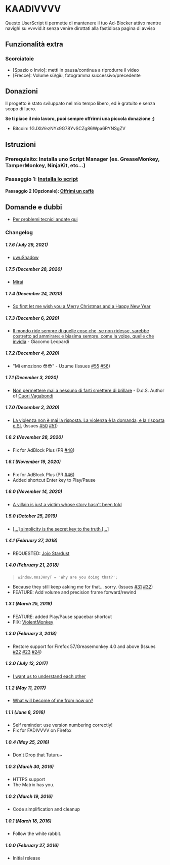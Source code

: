# KAADIVVVV
Questo UserScript ti permette di mantenere il tuo Ad-Blocker attivo mentre navighi su vvvvid.it senza venire dirottati alla fastidiosa pagina di avviso

## Funzionalità extra
### Scorciatoie
* [Spazio o Invio]: metti in pausa/continua a riprodurre il video
* [Frecce]: Volume sù/giù, fotogramma successivo/precedente

## Donazioni
Il progetto è stato sviluppato nel mio tempo libero, ed è gratuito e senza scopo di lucro.

**Se ti piace il mio lavoro, puoi sempre offrirmi una piccola donazione ;)**

* Bitcoin: 1GJXbYezNYx9G78YvSCZg86Wpa6RYNSgZV

## Istruzioni
### Prerequisito: Installa uno Script Manager (es. GreaseMonkey, TamperMonkey, NinjaKit, etc...)
### Passaggio 1: [Installa lo script](https://openuserjs.org/install/Robotex/KAADIVVVV_-_vvvvid.it_Anti-Adblock_Killer.min.user.js)
#### Passaggio 2 (Opzionale): [Offrimi un caffé](https://github.com/Robotex/KAADIVVVV/blob/master/README.md#donazioni)

## Domande e dubbi
* [Per problemi tecnici andate qui](https://github.com/Robotex/KAADIVVVV/issues)

### Changelog
##### 1.7.6 (July 29, 2021)
>
* [uwuShadow](https://github.com/Robotex/KAADIVVVV/issues/63)

##### 1.7.5 (December 28, 2020)
>
* [Mirai](https://github.com/Robotex/KAADIVVVV/issues/61)

##### 1.7.4 (December 24, 2020)
>
* [So first let me wish you a Merry Christmas and a Happy New Year](https://github.com/Robotex/KAADIVVVV/issues/59)

##### 1.7.3 (December 6, 2020)
>
* [Il mondo ride sempre di quelle cose che, se non ridesse, sarebbe costretto ad ammirare; e biasima sempre, come la volpe, quelle che invidia](https://github.com/Robotex/KAADIVVVV/issues/57) - Giacomo Leopardi

##### 1.7.2 (December 4, 2020)
>
* "Mi emoziono 😳😳" - Uzume (Issues [#55](https://github.com/Robotex/KAADIVVVV/issues/55) [#56](https://github.com/Robotex/KAADIVVVV/issues/56))

##### 1.7.1 (December 3, 2020)
>
* [Non permettere mai a nessuno di farti smettere di brillare](https://github.com/Robotex/KAADIVVVV/issues/53) - D.d.S. Author of [Cuori Vagabondi](https://cuorivagabondi.contactin.bio/)

##### 1.7.0 (December 2, 2020)
>
* [La violenza non è mai la risposta. La violenza è la domanda, e la risposta è SÌ.](https://github.com/Robotex/KAADIVVVV/issues/51) (Issues [#50](https://github.com/Robotex/KAADIVVVV/issues/50) [#51](https://github.com/Robotex/KAADIVVVV/issues/51))

##### 1.6.2 (November 28, 2020)
>
* Fix for AdBlock Plus (PR [#48](https://github.com/Robotex/KAADIVVVV/pull/48))

##### 1.6.1 (November 19, 2020)
>
* Fix for AdBlock Plus (PR [#46](https://github.com/Robotex/KAADIVVVV/pull/46))
* Added shortcut Enter key to Play/Pause 

##### 1.6.0 (November 14, 2020)
>
* [A villain is just a victim whose story hasn't been told](https://github.com/Robotex/KAADIVVVV/issues/40)

##### 1.5.0 (October 25, 2019)
>
* [[...] simplicity is the secret key to the truth [...]](https://github.com/Robotex/KAADIVVVV/issues/37)

##### 1.4.1 (February 27, 2018)
>
* REQUESTED: [Jojo Stardust](https://greasyfork.org/it/forum/discussion/53105/richiesta-non-indispensabile)

##### 1.4.0 (February 21, 2018)
>
> `window.mnsJHnyT = 'Why are you doing that?';` 
* Because they still keep asking me for that... sorry. (Issues [#31](https://github.com/Robotex/KAADIVVVV/issues/31) [#32](https://github.com/Robotex/KAADIVVVV/issues/32))
* FEATURE: Add volume and precision frame forward/rewind

##### 1.3.1 (March 25, 2018)
>
* FEATURE: added Play/Pause spacebar shortcut
* FIX: [ViolentMonkey](https://github.com/Robotex/KAADIVVVV/issues/27)

##### 1.3.0 (February 3, 2018)
>
* Restore support for Firefox 57/Greasemonkey 4.0 and above (Issues [#22](https://github.com/Robotex/KAADIVVVV/issues/22) [#23](https://github.com/Robotex/KAADIVVVV/issues/23) [#24](https://github.com/Robotex/KAADIVVVV/issues/24))

##### 1.2.0 (July 12, 2017)
>
* [I want us to understand each other](https://github.com/Robotex/KAADIVVVV/issues/16)

##### 1.1.2 (May 11, 2017)
>
* [What will become of me from now on?](https://github.com/Robotex/KAADIVVVV/issues/14)

##### 1.1.1 (June 6, 2016)
>
* Self reminder: use version numbering correctly!
* Fix for FADIVVVV on Firefox

##### 1.0.4 (May 25, 2016)
>
* [Don't Drop that Tuturu~](https://github.com/Robotex/KAADIVVVV/issues/6)

##### 1.0.3 (March 30, 2016)
>
* HTTPS support
* The Matrix has you.

##### 1.0.2 (March 19, 2016)
>
* Code simplification and cleanup

##### 1.0.1 (March 18, 2016)
> 
* Follow the white rabbit.

##### 1.0.0 (February 27, 2016)
>
* Initial release
